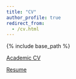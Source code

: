```yaml
---
title: "CV"
author_profile: true
redirect_from:
  - /cv.html
---
```


{% include base_path %}

[Academic CV](https://drive.google.com/file/d/1YRuHNsUlDO6iQu_1thkCiN17z_hMKNZk/view?usp=drive_link) &nbsp;  

[Resume](https://drive.google.com/file/d/1p53YKjPEEY5XwSlmoTmyxoN2TbH1oqEY/view?usp=drive_link) &nbsp;  
